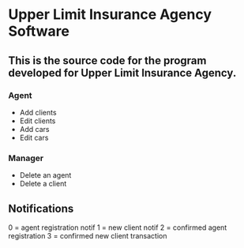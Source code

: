 # Upper Limit Insurance Agency Software

## This is the source code for the program developed for Upper Limit Insurance Agency.

### Agent
* Add clients
* Edit clients
* Add cars
* Edit cars

### Manager
* Delete an agent
* Delete a client

## Notifications
0 = agent registration notif
1 = new client notif
2 = confirmed agent registration
3 = confirmed new client transaction
